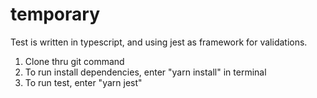 # temporary
Test is written in typescript, and using jest as framework for validations.

1. Clone thru git command
2. To run install dependencies, enter "yarn install" in terminal
3. To run test, enter "yarn jest"
